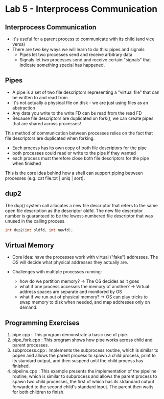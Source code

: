 # Lab 5 - Interprocess Communication

## Interprocess Communication

* It's useful for a parent process to communicate with its child (and vice versa)
* There are two key ways we will learn to do this: pipes and signals
  * Pipes let two processes send and receive arbitrary data
  * Signals let two processes send and receive certain "signals" that indicate something special has happened. 

## Pipes

* A pipe is a set of two file descriptors representing a "virtual file" that can be written to and read from
* It's not actually a physical file on disk - we are just using files as an abstraction 
* Any data you write to the write FD can be read from the read FD
* Because file descriptors are duplicated on fork(), we can create pipes that are shared across processes!

This method of communication between processes relies on the fact that file descriptors are duplicated when forking.

* Each process has its own copy of both file descriptors for the pipe
* both processes could read or write to the pipe if they wanted
* each process must therefore close both file descriptors for the pipe when finished

This is the core idea behind how a shell can support piping between processes (e.g. cat file.txt | uniq | sort).

## dup2

The dup() system call allocates a new file descriptor that refers to the same open file description as the descriptor oldfd.  The new file descriptor number is guaranteed to be the lowest-numbered file descriptor that was unused in the calling process.

```cpp
int dup2(int oldfd, int newfd);
```

## Virtual Memory

* Core Idea: have the processes work with virtual ("fake") addresses. The OS will decide what physical addresses they actually are.

* Challenges with multiple processes running:
  * how do we partition memory? -> The OS decides as it goes
  * what if one process accesses the memory of another? -> Virtual address spaces are separate and monitored by OS
  * what if we run out of physical memory? -> OS can play tricks to swap memory to disk when needed, and map addresses only on demand.

## Programming Exercises

1. pipe.cpp : This program demonstrate a basic use of pipe.
2. pipe_fork.cpp : This program shows how pipe works across child and parent processes.
3. subprocess.cpp : Implements the subprocess routine, which is similar to popen and allows the parent process to spawn a child process, print to its standard output, and then suspend until the child process has finished.
4. pipeline.cpp : This example presents the implementation of the pipeline routine, which is similar to subprocess and allows the parent process to spawn two child processes, the first of which has its stdandard output forwarded to the second child's standard input.  The parent then waits for both children to finish.